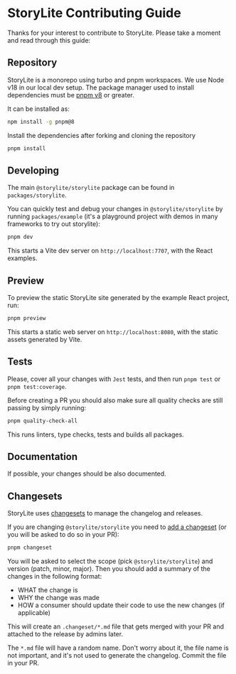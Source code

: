 # StoryLite Contributing Guide

Thanks for your interest to contribute to StoryLite. Please take a moment and read through this guide:

## Repository

StoryLite is a monorepo using turbo and pnpm workspaces. We use Node v18 in our local dev setup.
The package manager used to install dependencies must be [pnpm v8](https://pnpm.io/) or greater.

It can be installed as:

```sh
npm install -g pnpm@8
```

Install the dependencies after forking and cloning the repository

```sh
pnpm install
```

## Developing

The main `@storylite/storylite` package can be found in `packages/storylite`.

You can quickly test and debug your changes in `@storylite/storylite` by running `packages/example`
(it's a playground project with demos in many frameworks to try out storylite):

```sh
pnpm dev
```

This starts a Vite dev server on `http://localhost:7707`, with the React examples.

## Preview

To preview the static StoryLite site generated by the example React project, run:

```sh
pnpm preview
```

This starts a static web server on `http://localhost:8080`, with the static assets generated
by Vite.

## Tests

Please, cover all your changes with `Jest` tests, and then run `pnpm test` or `pnpm test:coverage`.

Before creating a PR you should also make sure all quality checks are still passing by simply running:

```sh
pnpm quality-check-all
```

This runs linters, type checks, tests and builds all packages.

## Documentation

If possible, your changes should be also documented.

## Changesets

StoryLite uses [changesets](https://github.com/changesets/changesets) to manage the changelog and releases.

If you are changing `@storylite/storylite` you need to
[add a changeset](https://github.com/changesets/changesets/blob/main/docs/adding-a-changeset.md)
(or you will be asked to do so in your PR):

```sh
pnpm changeset
```

You will be asked to select the scope (pick `@storylite/storylite`) and version (patch, minor, major).
Then you should add a summary of the changes in the following format:

- WHAT the change is
- WHY the change was made
- HOW a consumer should update their code to use the new changes (if applicable)

This will create an `.changeset/*.md` file that gets merged with your PR and attached to the release
by admins later.

The `*.md` file will have a random name. Don't worry about it, the file name is not important,
and it's not used to generate the changelog. Commit the file in your PR.
